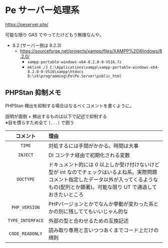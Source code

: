 # Pe サーバー処理系

https://peserver.site/

可能な限り GAS でやってたけどもう無理なんや。

* 8.2 (サーバー側は 8.2.3)
  * https://sourceforge.net/projects/xampp/files/XAMPP%20Windows/8.2.0/
    * `xampp-portable-windows-x64-8.2.0-0-VS16.7z`
    * `mklink /J C:\Applications\xampp\xampp-portable-windows-x64-8.2.0-0-VS16\xampp\htdocs D:\sk\programming\Pe\Pe.Server\public_html`

## PHPStan 抑制メモ

PHPStan 検出を抑制する場合はなるべくコメントを書くように。

説明が面倒 + 頻出するものは以下で記述で抑制する  
※目を慣らすため全て `[...]` で囲う

| コメント | 理由 |
|:-:|:--|
| `TIME` | 対処するには手間がかかる。時間は大事 |
| `INJECT` | DI コンテナ経由で初期化される変数 |
| `DOCTYPE` | ドキュメント的には 0 以上しか受け付けないけど型が int なのでチェックはいるよね系。実際問題コメント指定したデータ以外が入ってくるようなもの(配列とか顕著)。可能な限り UT で通過しておきたいところ |
| `PHP_VERSION` | PHPバージョンとかでなんか挙動が変わった系とかの別に残しててもいいじゃん的な |
| `TYPE_INTERFACE` | 外部の型と合わせるための互換記述 |
| `CODE_READONLY` | 読み取り専用と言いつつあくまでコード上だけの規則 |
